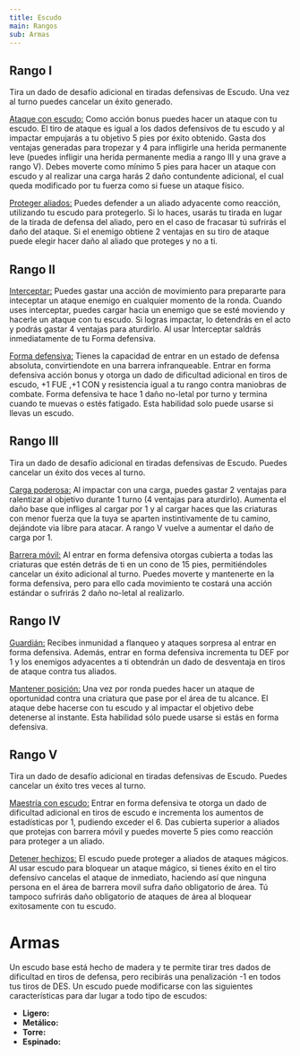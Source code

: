 ```yaml
---
title: Escudo
main: Rangos
sub: Armas
---
```


## Rango I

Tira un dado de desafío adicional en tiradas defensivas de Escudo. Una vez al turno puedes cancelar un éxito generado.

<u>Ataque con escudo:</u> Como acción bonus puedes hacer un ataque con tu escudo. El tiro de ataque es igual a los dados defensivos de tu escudo y al impactar empujarás a tu objetivo 5 pies por éxito obtenido. Gasta dos ventajas generadas para tropezar y 4 para infligirle una herida permanente leve (puedes infligir una herida permanente media a rango III y una grave a rango V). Debes moverte como mínimo 5 pies para hacer un ataque con escudo y al realizar una carga harás 2 daño contundente adicional, el cual queda modificado por tu fuerza como si fuese un ataque físico. 

<u>Proteger aliados:</u> Puedes defender a un aliado adyacente como reacción, utilizando tu escudo para protegerlo. Si lo haces, usarás tu tirada en lugar de la tirada de defensa del aliado, pero en el caso de fracasar tú sufrirás el daño del ataque. Si el enemigo obtiene 2 ventajas en su tiro de ataque puede elegir hacer daño al aliado que proteges y no a ti.

## Rango II

<u>Interceptar:</u> Puedes gastar una acción de movimiento para prepararte para inteceptar un ataque enemigo en cualquier momento de la ronda. Cuando uses interceptar, puedes cargar hacia un enemigo que se esté moviendo y hacerle un ataque con tu escudo. Si logras impactar, lo detendrás en el acto y podrás gastar 4 ventajas para aturdirlo. Al usar Interceptar saldrás inmediatamente de tu Forma defensiva.

<u>Forma defensiva:</u> Tienes la capacidad de entrar en un estado de defensa absoluta, convirtiendote en una barrera infranqueable. Entrar en forma defensiva acción bonus y otorga un dado de dificultad adicional en tiros de escudo, +1 FUE ,+1 CON y resistencia igual a tu rango contra maniobras de combate. Forma defensiva te hace 1 daño no-letal por turno y termina cuando te muevas o estés fatigado. Esta habilidad solo puede usarse si llevas un escudo.

## Rango III 

Tira un dado de desafío adicional en tiradas defensivas de Escudo. Puedes cancelar un éxito dos veces al turno.

<u>Carga poderosa:</u> Al impactar con una carga, puedes gastar 2 ventajas para ralentizar al objetivo durante 1 turno (4 ventajas para aturdirlo). Aumenta el daño base que infliges al cargar por 1 y al cargar haces que las criaturas con menor fuerza que la tuya se aparten instintivamente de tu camino, dejándote via libre para atacar. A rango V vuelve a aumentar el daño de carga por 1.

<u>Barrera móvil:</u> Al entrar en forma defensiva otorgas cubierta a todas las criaturas que estén detrás de ti en un cono de 15 pies, permitiéndoles cancelar un éxito adicional al turno. Puedes moverte y mantenerte en la forma defensiva, pero para ello cada movimiento te costará una acción estándar o sufrirás 2 daño no-letal al realizarlo.

## Rango IV

<u>Guardián:</u> Recibes inmunidad a flanqueo y ataques sorpresa al entrar en forma defensiva. Además, entrar en forma defensiva incrementa tu DEF por 1 y los enemigos adyacentes a ti obtendrán un dado de desventaja en tiros de ataque contra tus aliados.

<u>Mantener posición:</u> Una vez por ronda puedes hacer un ataque de oportunidad contra una criatura que pase por el área de tu alcance. El ataque debe hacerse con tu escudo y al impactar el objetivo debe detenerse al instante. Esta habilidad sólo puede usarse si estás en forma defensiva.

## Rango V

Tira un dado de desafío adicional en tiradas defensivas de Escudo. Puedes cancelar un éxito tres veces al turno.

<u>Maestría con escudo:</u> Entrar en forma defensiva te otorga un dado de dificultad adicional en tiros de escudo e incrementa los aumentos de estadísticas por 1, pudiendo exceder el 6. Das cubierta superior a aliados que protejas con barrera móvil y puedes moverte 5 pies como reacción para proteger a un aliado.

<u>Detener hechizos:</u> El escudo puede proteger a aliados de ataques mágicos. Al usar escudo para bloquear un ataque mágico, si tienes éxito en el tiro defensivo cancelas el ataque de inmediato, haciendo así que  ninguna persona en el área de barrera movil sufra daño obligatorio de área. Tú tampoco sufrirás daño obligatorio de ataques de área al bloquear exitosamente con tu escudo.

# Armas

Un escudo base está hecho de madera y te permite tirar tres dados de dificultad en tiros de defensa, pero recibirás una penalización -1 en todos tus tiros de DES. Un escudo puede modificarse con las siguientes características para dar lugar a todo tipo de escudos:

- **Ligero:** 
- **Metálico:** 
- **Torre:** 
- **Espinado:**





















 

